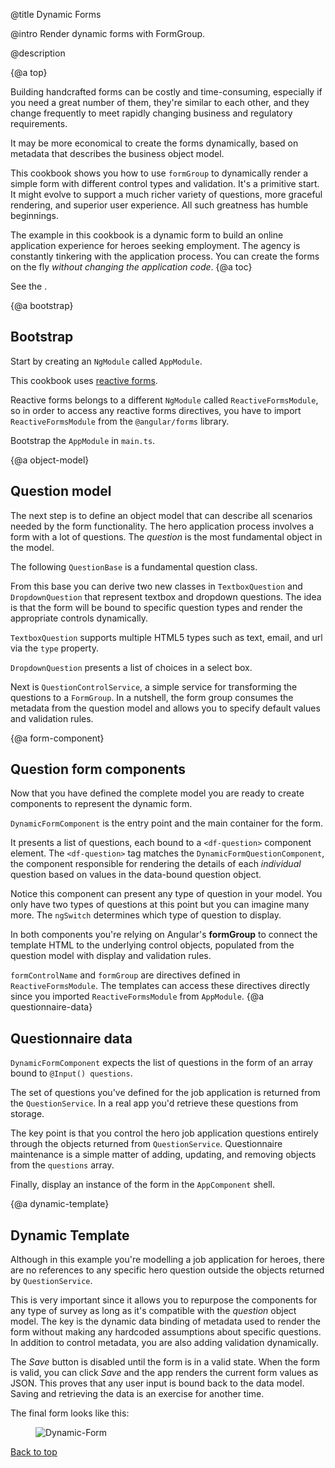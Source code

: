 @title
Dynamic Forms

@intro
Render dynamic forms with FormGroup.

@description

{@a top}

Building handcrafted forms can be costly and time-consuming,
especially if you need a great number of them, they're similar to each other, and they change frequently
to meet rapidly changing business and regulatory requirements.

It may be more economical to create the forms dynamically, based on
metadata that describes the business object model.

This cookbook shows you how to use `formGroup` to dynamically
render a simple form with different control types and validation.
It's a primitive start.
It might evolve to support a much richer variety of questions, more graceful rendering, and superior user experience.
All such greatness has humble beginnings.

The example in this cookbook is a dynamic form to build an
online application experience for heroes seeking employment.
The agency is constantly tinkering with the application process.
You can create the forms on the fly *without changing the application code*.
{@a toc}

<!--

# Contents
 * [Bootstrap](guide/dynamic-form#bootstrap)
 * [Question model](guide/dynamic-form#object-model)
 * [Question form components](guide/dynamic-form#form-component)
 * [Questionnaire data](guide/dynamic-form#questionnaire-data)
 * [Dynamic template](guide/dynamic-form#dynamic-template)

-->

See the <live-example name="dynamic-form"></live-example>.

{@a bootstrap}

## Bootstrap

Start by creating an `NgModule` called `AppModule`.

This cookbook uses [reactive forms](guide/reactive-forms).

Reactive forms belongs to a different `NgModule` called `ReactiveFormsModule`,
so in order to access any reactive forms directives, you have to import
`ReactiveFormsModule` from the `@angular/forms` library.

Bootstrap the `AppModule` in `main.ts`.


<code-tabs>

  <code-pane title="app.module.ts" path="dynamic-form/src/app/app.module.ts">

  </code-pane>

  <code-pane title="main.ts" path="dynamic-form/src/main.ts">

  </code-pane>

</code-tabs>


{@a object-model}

## Question model

The next step is to define an object model that can describe all scenarios needed by the form functionality.
The hero application process involves a form with a lot of questions.
The _question_ is the most fundamental object in the model.

The following `QuestionBase` is a fundamental question class.


<code-example path="dynamic-form/src/app/question-base.ts" title="src/app/question-base.ts">

</code-example>



From this base you can derive two new classes in `TextboxQuestion` and `DropdownQuestion`
that represent textbox and dropdown questions.
The idea is that the form will be bound to specific question types and render the
appropriate controls dynamically.

`TextboxQuestion` supports multiple HTML5 types such as text, email, and url
via the `type` property.


<code-example path="dynamic-form/src/app/question-textbox.ts" title="src/app/question-textbox.ts" linenums="false">

</code-example>



`DropdownQuestion` presents a list of choices in a select box.


<code-example path="dynamic-form/src/app/question-dropdown.ts" title="src/app/question-dropdown.ts" linenums="false">

</code-example>



Next is `QuestionControlService`, a simple service for transforming the questions to a `FormGroup`.
In a nutshell, the form group consumes the metadata from the question model and
allows you to specify default values and validation rules.


<code-example path="dynamic-form/src/app/question-control.service.ts" title="src/app/question-control.service.ts" linenums="false">

</code-example>

{@a form-component}

## Question form components
Now that you have defined the complete model you are ready
to create components to represent the dynamic form.


`DynamicFormComponent` is the entry point and the main container for the form.

<code-tabs>

  <code-pane title="dynamic-form.component.html" path="dynamic-form/src/app/dynamic-form.component.html">

  </code-pane>

  <code-pane title="dynamic-form.component.ts" path="dynamic-form/src/app/dynamic-form.component.ts">

  </code-pane>

</code-tabs>



It presents a list of questions, each bound to a `<df-question>` component element.
The `<df-question>` tag matches the `DynamicFormQuestionComponent`,
the component responsible for rendering the details of each _individual_
question based on values in the data-bound question object.


<code-tabs>

  <code-pane title="dynamic-form-question.component.html" path="dynamic-form/src/app/dynamic-form-question.component.html">

  </code-pane>

  <code-pane title="dynamic-form-question.component.ts" path="dynamic-form/src/app/dynamic-form-question.component.ts">

  </code-pane>

</code-tabs>



Notice this component can present any type of question in your model.
You only have two types of questions at this point but you can imagine many more.
The `ngSwitch` determines which type of question to display.

In both components  you're relying on Angular's **formGroup** to connect the template HTML to the
underlying control objects, populated from the question model with display and validation rules.

`formControlName` and `formGroup` are directives defined in
`ReactiveFormsModule`. The templates can access these directives
directly since you imported `ReactiveFormsModule` from `AppModule`.
{@a questionnaire-data}

## Questionnaire data

`DynamicFormComponent` expects the list of questions in the form of an array bound to `@Input() questions`.

 The set of questions you've defined for the job application is returned from the `QuestionService`.
 In a real app you'd retrieve these questions from storage.

 The key point is that you control the hero job application questions
 entirely through the objects returned from `QuestionService`.
 Questionnaire maintenance is a simple matter of adding, updating,
 and removing objects from the `questions` array.


<code-example path="dynamic-form/src/app/question.service.ts" title="src/app/question.service.ts">

</code-example>



Finally, display an instance of the form in the `AppComponent` shell.


<code-example path="dynamic-form/src/app/app.component.ts" title="app.component.ts">

</code-example>

{@a dynamic-template}

## Dynamic Template
Although in this example you're modelling a job application for heroes, there are
no references to any specific hero question
outside the objects returned by `QuestionService`.

This is very important since it allows you to repurpose the components for any type of survey
as long as it's compatible with the *question* object model.
The key is the dynamic data binding of metadata used to render the form
without making any hardcoded assumptions about specific questions.
In addition to control metadata, you are also adding validation dynamically.

The *Save* button is disabled until the form is in a valid state.
When the form is valid, you can click *Save* and the app renders the current form values as JSON.
This proves that any user input is bound back to the data model.
Saving and retrieving the data is an exercise for another time.


The final form looks like this:

<figure>
  <img src="generated/images/guide/dynamic-form/dynamic-form.png" alt="Dynamic-Form">
</figure>



[Back to top](guide/dynamic-form#top)
